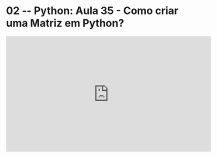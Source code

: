 # 02 -- Python: Aula 35 - Como criar uma Matriz em Python?

<iframe 
        width="560" 
        height="315" 
        src="https://www.youtube.com/embed/zj7EwY9n2uU" 
        title="YouTube video player" 
        frameborder="0" 
        allow="accelerometer; autoplay; clipboard-write; encrypted-media; gyroscope; picture-in-picture" 
        allowfullscreen
        >
</iframe>

